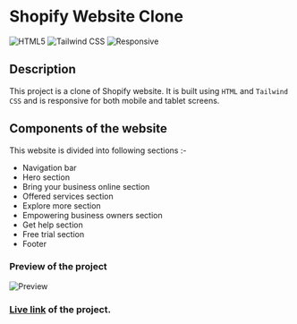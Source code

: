 # Shopify Website Clone

![HTML5](https://img.shields.io/badge/-HTML5-red)
![Tailwind CSS](https://img.shields.io/badge/-Tailwind_CSS-blueviolet)
![Responsive](https://img.shields.io/badge/-Responsive-blue)

## Description

This project is a clone of Shopify website. It is built using `HTML` and `Tailwind CSS` and is responsive for both mobile and tablet screens.

## Components of the website

This website is divided into following sections :-

- Navigation bar
- Hero section
- Bring your business online section
- Offered services section
- Explore more section
- Empowering business owners section
- Get help section
- Free trial section
- Footer

### Preview of the project

![Preview](<./previews/Screenshot%20(85).png>)

### [Live link](https://shopify-clone-beige.vercel.app/) of the project.
